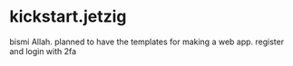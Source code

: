 # kickstart.jetzig
bismi Allah. planned to have the templates for making a web app. register and login with 2fa

